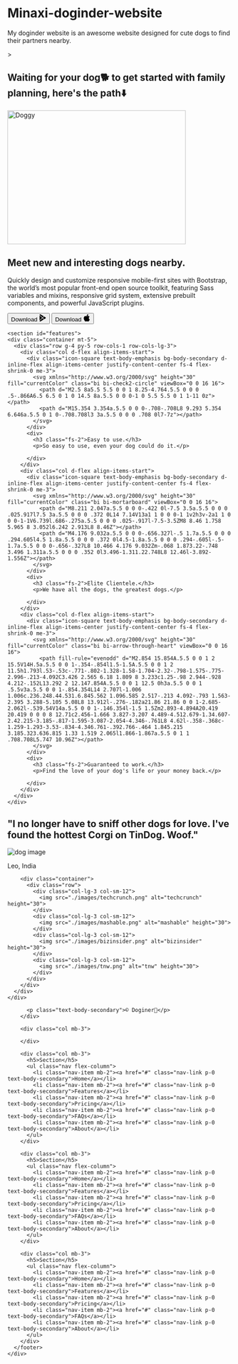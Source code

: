 # Minaxi-doginder-website
My doginder website is an awesome website designed for cute dogs to find their partners nearby.

<!DOCTYPE html>
<html lang="en">

<head>
  <meta charset="UTF-8">
  <meta name="viewport" content="width=device-width, initial-scale=1.0">
  <title>doginder💌</title>
  <link href="https://cdn.jsdelivr.net/npm/bootstrap@5.3.0-alpha3/dist/css/bootstrap.min.css" rel="stylesheet"
    integrity="sha384-KK94CHFLLe+nY2dmCWGMq91rCGa5gtU4mk92HdvYe+M/SXH301p5ILy+dN9+nJOZ" crossorigin="anonymous">
  <link rel="stylesheet" href="./css/solution.css">

</head>

<body>

  <!-- Title -->
  <section id="title" class="gradient-background">>
    <h1 >Waiting for your dog🐕 to get started with family planning, here's the path⬇️</h1>

<div class="container col-xxl-8 px-4 py-5">
    <div class="row flex-lg-row-reverse align-items-right g-5 py-5">
      <div class="col-10 col-sm-8 col-lg-6">
        <img class="container" src="./images/dog.png" alt="Doggy" width="400" height="300"  loading="lazy">
      </div>
      <div class="col-lg-6">
        <h1 class="display-5 fw-bold text-body-emphasis lh-1 mb-3">Meet new and interesting dogs nearby.</h1>
        <p class="lead">Quickly design and customize responsive mobile-first sites with Bootstrap, the world’s most popular front-end open source toolkit, featuring Sass variables and mixins, responsive grid system, extensive prebuilt components, and powerful JavaScript plugins.</p>
        <div class="d-grid gap-2 d-md-flex justify-content-md-start">
          <button type="button" class="btn btn-primary btn-lg px-4 me-md-2">Download <svg xmlns="http://www.w3.org/2000/svg" width="16" height="16" fill="currentColor" class="bi bi-google-play" viewBox="0 0 16 16">
  <path d="M14.222 9.374c1.037-.61 1.037-2.137 0-2.748L11.528 5.04 8.32 8l3.207 2.96zm-3.595 2.116L7.583 8.68 1.03 14.73c.201 1.029 1.36 1.61 2.303 1.055zM1 13.396V2.603L6.846 8zM1.03 1.27l6.553 6.05 3.044-2.81L3.333.215C2.39-.341 1.231.24 1.03 1.27"/>
</svg></button>
          <button type="button" class="btn btn-outline-secondary btn-lg px-4">Download <svg xmlns="http://www.w3.org/2000/svg" width="16" height="16" fill="currentColor" class="bi bi-apple" viewBox="0 0 16 16">
  <path d="M11.182.008C11.148-.03 9.923.023 8.857 1.18c-1.066 1.156-.902 2.482-.878 2.516s1.52.087 2.475-1.258.762-2.391.728-2.43m3.314 11.733c-.048-.096-2.325-1.234-2.113-3.422s1.675-2.789 1.698-2.854-.597-.79-1.254-1.157a3.7 3.7 0 0 0-1.563-.434c-.108-.003-.483-.095-1.254.116-.508.139-1.653.589-1.968.607-.316.018-1.256-.522-2.267-.665-.647-.125-1.333.131-1.824.328-.49.196-1.422.754-2.074 2.237-.652 1.482-.311 3.83-.067 4.56s.625 1.924 1.273 2.796c.576.984 1.34 1.667 1.659 1.899s1.219.386 1.843.067c.502-.308 1.408-.485 1.766-.472.357.013 1.061.154 1.782.539.571.197 1.111.115 1.652-.105.541-.221 1.324-1.059 2.238-2.758q.52-1.185.473-1.282"/>
  <path d="M11.182.008C11.148-.03 9.923.023 8.857 1.18c-1.066 1.156-.902 2.482-.878 2.516s1.52.087 2.475-1.258.762-2.391.728-2.43m3.314 11.733c-.048-.096-2.325-1.234-2.113-3.422s1.675-2.789 1.698-2.854-.597-.79-1.254-1.157a3.7 3.7 0 0 0-1.563-.434c-.108-.003-.483-.095-1.254.116-.508.139-1.653.589-1.968.607-.316.018-1.256-.522-2.267-.665-.647-.125-1.333.131-1.824.328-.49.196-1.422.754-2.074 2.237-.652 1.482-.311 3.83-.067 4.56s.625 1.924 1.273 2.796c.576.984 1.34 1.667 1.659 1.899s1.219.386 1.843.067c.502-.308 1.408-.485 1.766-.472.357.013 1.061.154 1.782.539.571.197 1.111.115 1.652-.105.541-.221 1.324-1.059 2.238-2.758q.52-1.185.473-1.282"/>
</svg></button>
        </div>
      </div>
    </div>
  </div>
  </section>
  <!-- Features -->

    <section id="features">
    <div class="container mt-5">
      <div class="row g-4 py-5 row-cols-1 row-cols-lg-3">
        <div class="col d-flex align-items-start">
          <div class="icon-square text-body-emphasis bg-body-secondary d-inline-flex align-items-center justify-content-center fs-4 flex-shrink-0 me-3">
            <svg xmlns="http://www.w3.org/2000/svg" height="30" fill="currentColor" class="bi bi-check2-circle" viewBox="0 0 16 16">
              <path d="M2.5 8a5.5 5.5 0 0 1 8.25-4.764.5.5 0 0 0 .5-.866A6.5 6.5 0 1 0 14.5 8a.5.5 0 0 0-1 0 5.5 5.5 0 1 1-11 0z"></path>
              <path d="M15.354 3.354a.5.5 0 0 0-.708-.708L8 9.293 5.354 6.646a.5.5 0 1 0-.708.708l3 3a.5.5 0 0 0 .708 0l7-7z"></path>
            </svg>
          </div>
          <div>
            <h3 class="fs-2">Easy to use.</h3>
            <p>So easy to use, even your dog could do it.</p>

          </div>
        </div>
        <div class="col d-flex align-items-start">
          <div class="icon-square text-body-emphasis bg-body-secondary d-inline-flex align-items-center justify-content-center fs-4 flex-shrink-0 me-3">
            <svg xmlns="http://www.w3.org/2000/svg" height="30" fill="currentColor" class="bi bi-mortarboard" viewBox="0 0 16 16">
              <path d="M8.211 2.047a.5.5 0 0 0-.422 0l-7.5 3.5a.5.5 0 0 0 .025.917l7.5 3a.5.5 0 0 0 .372 0L14 7.14V13a1 1 0 0 0-1 1v2h3v-2a1 1 0 0 0-1-1V6.739l.686-.275a.5.5 0 0 0 .025-.917l-7.5-3.5ZM8 8.46 1.758 5.965 8 3.052l6.242 2.913L8 8.46Z"></path>
              <path d="M4.176 9.032a.5.5 0 0 0-.656.327l-.5 1.7a.5.5 0 0 0 .294.605l4.5 1.8a.5.5 0 0 0 .372 0l4.5-1.8a.5.5 0 0 0 .294-.605l-.5-1.7a.5.5 0 0 0-.656-.327L8 10.466 4.176 9.032Zm-.068 1.873.22-.748 3.496 1.311a.5.5 0 0 0 .352 0l3.496-1.311.22.748L8 12.46l-3.892-1.556Z"></path>
            </svg>
          </div>
          <div>
            <h3 class="fs-2">Elite Clientele.</h3>
            <p>We have all the dogs, the greatest dogs.</p>

          </div>
        </div>
        <div class="col d-flex align-items-start">
          <div class="icon-square text-body-emphasis bg-body-secondary d-inline-flex align-items-center justify-content-center fs-4 flex-shrink-0 me-3">
            <svg xmlns="http://www.w3.org/2000/svg" height="30" fill="currentColor" class="bi bi-arrow-through-heart" viewBox="0 0 16 16">
              <path fill-rule="evenodd" d="M2.854 15.854A.5.5 0 0 1 2 15.5V14H.5a.5.5 0 0 1-.354-.854l1.5-1.5A.5.5 0 0 1 2 11.5h1.793l.53-.53c-.771-.802-1.328-1.58-1.704-2.32-.798-1.575-.775-2.996-.213-4.092C3.426 2.565 6.18 1.809 8 3.233c1.25-.98 2.944-.928 4.212-.152L13.292 2 12.147.854A.5.5 0 0 1 12.5 0h3a.5.5 0 0 1 .5.5v3a.5.5 0 0 1-.854.354L14 2.707l-1.006 1.006c.236.248.44.531.6.845.562 1.096.585 2.517-.213 4.092-.793 1.563-2.395 3.288-5.105 5.08L8 13.912l-.276-.182a21.86 21.86 0 0 1-2.685-2.062l-.539.54V14a.5.5 0 0 1-.146.354l-1.5 1.5Zm2.893-4.894A20.419 20.419 0 0 0 8 12.71c2.456-1.666 3.827-3.207 4.489-4.512.679-1.34.607-2.42.215-3.185-.817-1.595-3.087-2.054-4.346-.761L8 4.62l-.358-.368c-1.259-1.293-3.53-.834-4.346.761-.392.766-.464 1.845.215 3.185.323.636.815 1.33 1.519 2.065l1.866-1.867a.5.5 0 1 1 .708.708L5.747 10.96Z"></path>
            </svg>
          </div>
          <div>
            <h3 class="fs-2">Guaranteed to work.</h3>
            <p>Find the love of your dog's life or your money back.</p>

          </div>
        </div>
      </div>
    </div>
  </section>


  <!-- Testimonial -->

<section id="testimonial">
    <div class="my-5">
      <div class="p-5 text-center bg-body-tertiary">
        <div class="container py-5">
          <h2 class="text-body-emphasis">"I no longer have to sniff other dogs for love. I've found the hottest Corgi on
            TinDog. Woof."</h2>
          <img class="profile-img mt-5" src="./images/dog-img.jpg" alt="dog image">
          <p class="col-lg-8 mx-auto lead mt-2">
            Leo, India
          </p>
        </div>

        <div class="container">
          <div class="row">
            <div class="col-lg-3 col-sm-12">
              <img src="./images/techcrunch.png" alt="techcrunch" height="30">
            </div>
            <div class="col-lg-3 col-sm-12">
              <img src="./images/mashable.png" alt="mashable" height="30">
            </div>
            <div class="col-lg-3 col-sm-12">
              <img src="./images/bizinsider.png" alt="bizinsider" height="30">
            </div>
            <div class="col-lg-3 col-sm-12">
              <img src="./images/tnw.png" alt="tnw" height="30">
            </div>
          </div>
        </div>
      </div>
    </div>
  </section>

  <!-- Pricing -->
  <section id="pricing">

  </section>
  <!-- Footer -->
  <section id="footer">
 <section id="contact" class="gradient-background">
    <div class="container ">
      <footer class="row row-cols-1 row-cols-sm-2 row-cols-md-5 py-5 mt-5 border-top">
        <div class="col mb-3">

          <p class="text-body-secondary">© Doginer💌</p>
        </div>

        <div class="col mb-3">

        </div>

        <div class="col mb-3">
          <h5>Section</h5>
          <ul class="nav flex-column">
            <li class="nav-item mb-2"><a href="#" class="nav-link p-0 text-body-secondary">Home</a></li>
            <li class="nav-item mb-2"><a href="#" class="nav-link p-0 text-body-secondary">Features</a></li>
            <li class="nav-item mb-2"><a href="#" class="nav-link p-0 text-body-secondary">Pricing</a></li>
            <li class="nav-item mb-2"><a href="#" class="nav-link p-0 text-body-secondary">FAQs</a></li>
            <li class="nav-item mb-2"><a href="#" class="nav-link p-0 text-body-secondary">About</a></li>
          </ul>
        </div>

        <div class="col mb-3">
          <h5>Section</h5>
          <ul class="nav flex-column">
            <li class="nav-item mb-2"><a href="#" class="nav-link p-0 text-body-secondary">Home</a></li>
            <li class="nav-item mb-2"><a href="#" class="nav-link p-0 text-body-secondary">Features</a></li>
            <li class="nav-item mb-2"><a href="#" class="nav-link p-0 text-body-secondary">Pricing</a></li>
            <li class="nav-item mb-2"><a href="#" class="nav-link p-0 text-body-secondary">FAQs</a></li>
            <li class="nav-item mb-2"><a href="#" class="nav-link p-0 text-body-secondary">About</a></li>
          </ul>
        </div>

        <div class="col mb-3">
          <h5>Section</h5>
          <ul class="nav flex-column">
            <li class="nav-item mb-2"><a href="#" class="nav-link p-0 text-body-secondary">Home</a></li>
            <li class="nav-item mb-2"><a href="#" class="nav-link p-0 text-body-secondary">Features</a></li>
            <li class="nav-item mb-2"><a href="#" class="nav-link p-0 text-body-secondary">Pricing</a></li>
            <li class="nav-item mb-2"><a href="#" class="nav-link p-0 text-body-secondary">FAQs</a></li>
            <li class="nav-item mb-2"><a href="#" class="nav-link p-0 text-body-secondary">About</a></li>
          </ul>
        </div>
      </footer>
    </div>
  </section>


 </body>
</html>
